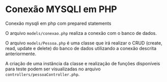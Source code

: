 # Conexão MYSQLI em PHP
Conexão mysqli em php com prepared statements

O arquivo `models/conexao.php` realiza a conexão com o banco de dados.

O arquivo `models/Pessoa.php` é uma classe que irá realizar o CRUD (create, read, update e delete) do banco de dados utilizando a conexão descrita anteriormente.

A criação de uma instância da classe e realização de funções disponíveis para teste podem ser visualizadas no arquivo `controllers/pessoaController.php`.